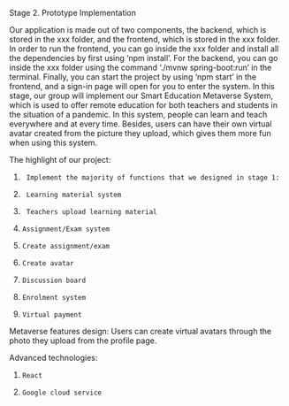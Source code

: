Stage 2. Prototype Implementation

Our application is made out of two components, the backend, which is stored in the xxx folder, and the frontend, which is stored in the xxx folder.
In order to run the frontend, you can go inside the xxx folder and install all the dependencies by first using ‘npm install’. 
For the backend, you can go inside the xxx folder using the command ‘./mvnw spring-boot:run’ in the terminal.
Finally, you can start the project by using ‘npm start’ in the frontend, and a sign-in page will open for you to enter the system.
In this stage, our group will implement our Smart Education Metaverse System, which is used to offer remote education for both teachers and students in the situation of a pandemic. In this system, people can learn and teach everywhere and at every time. Besides, users can have their own virtual avatar created from the picture they upload, which gives them more fun when using this system.

The highlight of our project:
1.      Implement the majority of functions that we designed in stage 1:
2.      Learning material system 
3.      Teachers upload learning material
4.     Assignment/Exam system
5.     Create assignment/exam
6.     Create avatar
7.     Discussion board
8.     Enrolment system
9.     Virtual payment

Metaverse features design: Users can create virtual avatars through the photo they upload from the profile page.

Advanced technologies:
1.     React
2.     Google cloud service
